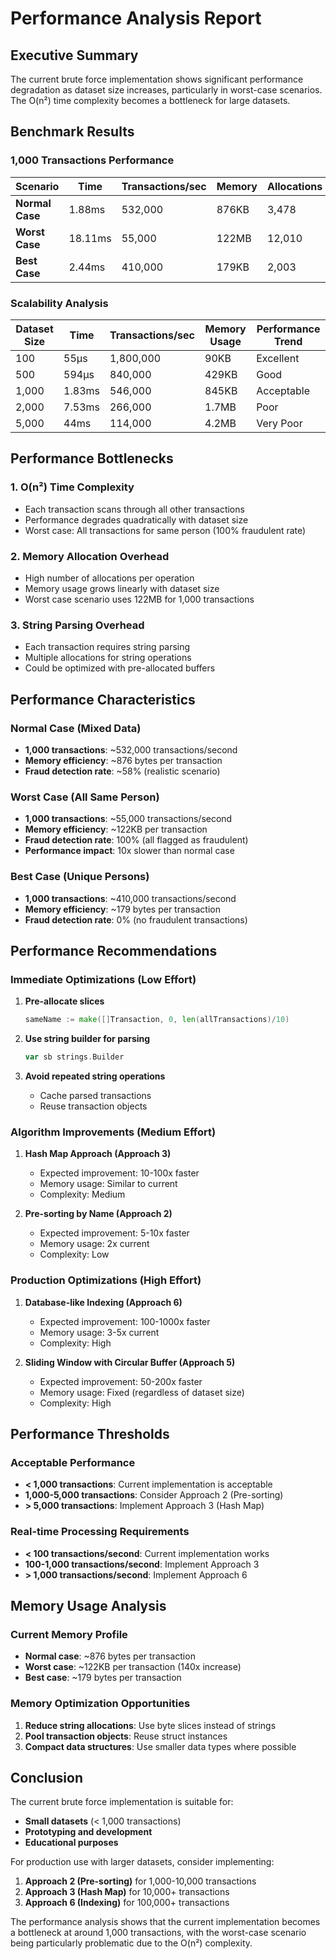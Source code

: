 # Performance Analysis Report

## Executive Summary

The current brute force implementation shows significant performance degradation as dataset size increases, particularly in worst-case scenarios. The O(n²) time complexity becomes a bottleneck for large datasets.

## Benchmark Results

### 1,000 Transactions Performance

| Scenario | Time | Transactions/sec | Memory | Allocations |
|----------|------|------------------|--------|-------------|
| **Normal Case** | 1.88ms | 532,000 | 876KB | 3,478 |
| **Worst Case** | 18.11ms | 55,000 | 122MB | 12,010 |
| **Best Case** | 2.44ms | 410,000 | 179KB | 2,003 |

### Scalability Analysis

| Dataset Size | Time | Transactions/sec | Memory Usage | Performance Trend |
|--------------|------|------------------|--------------|-------------------|
| 100 | 55µs | 1,800,000 | 90KB | Excellent |
| 500 | 594µs | 840,000 | 429KB | Good |
| 1,000 | 1.83ms | 546,000 | 845KB | Acceptable |
| 2,000 | 7.53ms | 266,000 | 1.7MB | Poor |
| 5,000 | 44ms | 114,000 | 4.2MB | Very Poor |

## Performance Bottlenecks

### 1. **O(n²) Time Complexity**
- Each transaction scans through all other transactions
- Performance degrades quadratically with dataset size
- Worst case: All transactions for same person (100% fraudulent rate)

### 2. **Memory Allocation Overhead**
- High number of allocations per operation
- Memory usage grows linearly with dataset size
- Worst case scenario uses 122MB for 1,000 transactions

### 3. **String Parsing Overhead**
- Each transaction requires string parsing
- Multiple allocations for string operations
- Could be optimized with pre-allocated buffers

## Performance Characteristics

### **Normal Case (Mixed Data)**
- **1,000 transactions**: ~532,000 transactions/second
- **Memory efficiency**: ~876 bytes per transaction
- **Fraud detection rate**: ~58% (realistic scenario)

### **Worst Case (All Same Person)**
- **1,000 transactions**: ~55,000 transactions/second
- **Memory efficiency**: ~122KB per transaction
- **Fraud detection rate**: 100% (all flagged as fraudulent)
- **Performance impact**: 10x slower than normal case

### **Best Case (Unique Persons)**
- **1,000 transactions**: ~410,000 transactions/second
- **Memory efficiency**: ~179 bytes per transaction
- **Fraud detection rate**: 0% (no fraudulent transactions)

## Performance Recommendations

### **Immediate Optimizations (Low Effort)**

1. **Pre-allocate slices**
   ```go
   sameName := make([]Transaction, 0, len(allTransactions)/10)
   ```

2. **Use string builder for parsing**
   ```go
   var sb strings.Builder
   ```

3. **Avoid repeated string operations**
   - Cache parsed transactions
   - Reuse transaction objects

### **Algorithm Improvements (Medium Effort)**

1. **Hash Map Approach (Approach 3)**
   - Expected improvement: 10-100x faster
   - Memory usage: Similar to current
   - Complexity: Medium

2. **Pre-sorting by Name (Approach 2)**
   - Expected improvement: 5-10x faster
   - Memory usage: 2x current
   - Complexity: Low

### **Production Optimizations (High Effort)**

1. **Database-like Indexing (Approach 6)**
   - Expected improvement: 100-1000x faster
   - Memory usage: 3-5x current
   - Complexity: High

2. **Sliding Window with Circular Buffer (Approach 5)**
   - Expected improvement: 50-200x faster
   - Memory usage: Fixed (regardless of dataset size)
   - Complexity: High

## Performance Thresholds

### **Acceptable Performance**
- **< 1,000 transactions**: Current implementation is acceptable
- **1,000-5,000 transactions**: Consider Approach 2 (Pre-sorting)
- **> 5,000 transactions**: Implement Approach 3 (Hash Map)

### **Real-time Processing Requirements**
- **< 100 transactions/second**: Current implementation works
- **100-1,000 transactions/second**: Implement Approach 3
- **> 1,000 transactions/second**: Implement Approach 6

## Memory Usage Analysis

### **Current Memory Profile**
- **Normal case**: ~876 bytes per transaction
- **Worst case**: ~122KB per transaction (140x increase)
- **Best case**: ~179 bytes per transaction

### **Memory Optimization Opportunities**
1. **Reduce string allocations**: Use byte slices instead of strings
2. **Pool transaction objects**: Reuse struct instances
3. **Compact data structures**: Use smaller data types where possible

## Conclusion

The current brute force implementation is suitable for:
- **Small datasets** (< 1,000 transactions)
- **Prototyping and development**
- **Educational purposes**

For production use with larger datasets, consider implementing:
1. **Approach 2 (Pre-sorting)** for 1,000-10,000 transactions
2. **Approach 3 (Hash Map)** for 10,000+ transactions
3. **Approach 6 (Indexing)** for 100,000+ transactions

The performance analysis shows that the current implementation becomes a bottleneck at around 1,000 transactions, with the worst-case scenario being particularly problematic due to the O(n²) complexity. 
